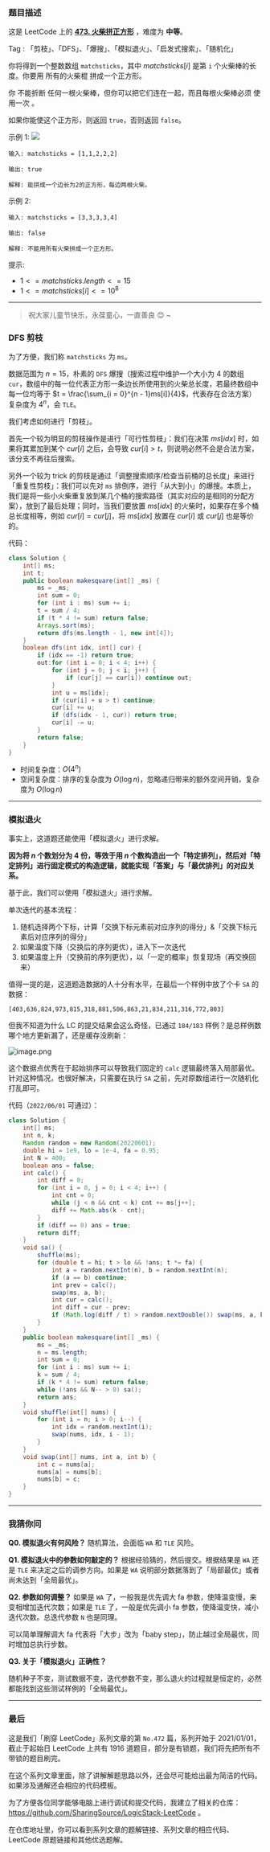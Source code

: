 ### 题目描述

这是 LeetCode 上的 **[473. 火柴拼正方形](https://leetcode.cn/problems/matchsticks-to-square/solution/by-ac_oier-k8i7/)** ，难度为 **中等**。

Tag : 「剪枝」、「DFS」、「爆搜」、「模拟退火」、「启发式搜索」、「随机化」



你将得到一个整数数组 `matchsticks`，其中 $matchsticks[i]$ 是第 `i` 个火柴棒的长度。你要用 所有的火柴棍 拼成一个正方形。

你 不能折断 任何一根火柴棒，但你可以把它们连在一起，而且每根火柴棒必须 使用一次 。

如果你能使这个正方形，则返回 `true`，否则返回 `false`。

示例 1:
![](https://assets.leetcode.com/uploads/2021/04/09/matchsticks1-grid.jpg)
```
输入: matchsticks = [1,1,2,2,2]

输出: true

解释: 能拼成一个边长为2的正方形，每边两根火柴。
```
示例 2:
```
输入: matchsticks = [3,3,3,3,4]

输出: false

解释: 不能用所有火柴拼成一个正方形。
```

提示:
* $1 <= matchsticks.length <= 15$
* $1 <= matchsticks[i] <= 10^8$

---

> 祝大家儿童节快乐，永葆童心，一直善良 😊 ~ 

### DFS 剪枝

为了方便，我们称 `matchsticks` 为 `ms`。

数据范围为 $n = 15$，朴素的 `DFS` 爆搜（搜索过程中维护一个大小为 $4$ 的数组 `cur`，数组中的每一位代表正方形一条边长所使用到的火柴总长度，若最终数组中每一位均等于 $t = \frac{\sum_{i = 0}^{n - 1}ms[i]}{4}$，代表存在合法方案）复杂度为 $4^n$，会 `TLE`。

我们考虑如何进行「剪枝」。

首先一个较为明显的剪枝操作是进行「可行性剪枝」：我们在决策 $ms[idx]$ 时，如果将其累加到某个 $cur[i]$ 之后，会导致 $cur[i] > t$，则说明必然不会是合法方案，该分支不再往后搜索。

另外一个较为 trick 的剪枝是通过「调整搜索顺序/检查当前桶的总长度」来进行「重复性剪枝」：我们可以先对 `ms` 排倒序，进行「从大到小」的爆搜。本质上，我们是将一些小火柴重复放到某几个桶的搜索路径（其实对应的是相同的分配方案），放到了最后处理；同时，当我们要放置 $ms[idx]$ 的火柴时，如果存在多个桶总长度相等，例如 $cur[i] = cur[j]$，将 $ms[idx]$ 放置在 $cur[i]$ 或 $cur[j]$ 也是等价的。

代码：
```java
class Solution {
    int[] ms;
    int t;
    public boolean makesquare(int[] _ms) {
        ms = _ms;
        int sum = 0;
        for (int i : ms) sum += i;
        t = sum / 4;
        if (t * 4 != sum) return false;
        Arrays.sort(ms);
        return dfs(ms.length - 1, new int[4]);
    }
    boolean dfs(int idx, int[] cur) {
        if (idx == -1) return true;
        out:for (int i = 0; i < 4; i++) {
            for (int j = 0; j < i; j++) {
                if (cur[j] == cur[i]) continue out;
            }
            int u = ms[idx];
            if (cur[i] + u > t) continue;
            cur[i] += u;
            if (dfs(idx - 1, cur)) return true;
            cur[i] -= u;
        }
        return false;
    }
}
```
* 时间复杂度：$O(4^n)$
* 空间复杂度：排序的复杂度为 $O(\log{n})$，忽略递归带来的额外空间开销，复杂度为 $O(\log{n})$

---

### 模拟退火

事实上，这道题还能使用「模拟退火」进行求解。

**因为将 $n$ 个数划分为 $4$ 份，等效于用 $n$ 个数构造出一个「特定排列」，然后对「特定排列」进行固定模式的构造逻辑，就能实现「答案」与「最优排列」的对应关系。**

基于此，我们可以使用「模拟退火」进行求解。

单次迭代的基本流程：

1. 随机选择两个下标，计算「交换下标元素前对应序列的得分」&「交换下标元素后对应序列的得分」
2. 如果温度下降（交换后的序列更优），进入下一次迭代
3. 如果温度上升（交换前的序列更优），以「一定的概率」恢复现场（再交换回来）

值得一提的是，这道题造数据的人十分有水平，在最后一个样例中放了个卡 `SA` 的数据：
```
[403,636,824,973,815,318,881,506,863,21,834,211,316,772,803]
```

但我不知道为什么 LC 的提交结果会这么奇怪，已通过 `184/183` 样例？是总样例数哪个地方更新漏了，还是缓存没刷新：

![image.png](https://pic.leetcode-cn.com/1654049266-mCqivl-image.png)

这个数据点优秀在于起始排序可以导致我们固定的 `calc` 逻辑最终落入局部最优。针对这种情况，也很好解决，只需要在执行 `SA`  之前，先对原数组进行一次随机化打乱即可。

代码（`2022/06/01` 可通过）：
```java
class Solution {
    int[] ms;
    int n, k;
    Random random = new Random(20220601);
    double hi = 1e9, lo = 1e-4, fa = 0.95;
    int N = 400;
    boolean ans = false;
    int calc() {
        int diff = 0;
        for (int i = 0, j = 0; i < 4; i++) {
            int cnt = 0;
            while (j < n && cnt < k) cnt += ms[j++];
            diff += Math.abs(k - cnt);
        }
        if (diff == 0) ans = true;
        return diff;
    }
    void sa() {
        shuffle(ms);
        for (double t = hi; t > lo && !ans; t *= fa) {
            int a = random.nextInt(n), b = random.nextInt(n);
            if (a == b) continue;
            int prev = calc();
            swap(ms, a, b);
            int cur = calc();
            int diff = cur - prev;
            if (Math.log(diff / t) > random.nextDouble()) swap(ms, a, b);
        }
    }
    public boolean makesquare(int[] _ms) {
        ms = _ms;
        n = ms.length;
        int sum = 0;
        for (int i : ms) sum += i;
        k = sum / 4;
        if (k * 4 != sum) return false;
        while (!ans && N-- > 0) sa();
        return ans;
    }
    void shuffle(int[] nums) {
        for (int i = n; i > 0; i--) {
            int idx = random.nextInt(i);
            swap(nums, idx, i - 1);
        }
    }
    void swap(int[] nums, int a, int b) {
        int c = nums[a];
        nums[a] = nums[b];
        nums[b] = c;
    }
}
```

---

### 我猜你问

**Q0. 模拟退火有何风险？**
随机算法，会面临 `WA` 和 `TLE` 风险。

**Q1. 模拟退火中的参数如何敲定的？**
根据经验猜的，然后提交。根据结果是 `WA` 还是 `TLE` 来决定之后的调参方向。如果是 `WA` 说明部分数据落到了「局部最优」或者尚未达到「全局最优」。

**Q2. 参数如何调整？**
如果是 `WA` 了，一般我是优先调大 fa 参数，使降温变慢，来变相增加迭代次数；如果是 `TLE` 了，一般是优先调小 fa 参数，使降温变快，减小迭代次数。总迭代参数 `N` 也是同理。

可以简单理解调大 fa 代表将「大步」改为「baby step」，防止越过全局最优，同时增加总执行步数。

**Q3. 关于「模拟退火」正确性？**

随机种子不变，测试数据不变，迭代参数不变，那么退火的过程就是恒定的，必然都能找到这些测试样例的「全局最优」。

---

### 最后

这是我们「刷穿 LeetCode」系列文章的第 `No.472` 篇，系列开始于 2021/01/01，截止于起始日 LeetCode 上共有 1916 道题目，部分是有锁题，我们将先把所有不带锁的题目刷完。

在这个系列文章里面，除了讲解解题思路以外，还会尽可能给出最为简洁的代码。如果涉及通解还会相应的代码模板。

为了方便各位同学能够电脑上进行调试和提交代码，我建立了相关的仓库：https://github.com/SharingSource/LogicStack-LeetCode 。

在仓库地址里，你可以看到系列文章的题解链接、系列文章的相应代码、LeetCode 原题链接和其他优选题解。

